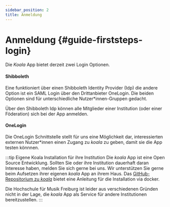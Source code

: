 ```yaml
---
sidebar_position: 2
title: Anmeldung
---
```


# Anmeldung {#guide-firststeps-login}

Die _Koala_ App bietet derzeit zwei Login Optionen.

#### Shibboleth

Eine funktioniert über einen Shibboleth Identity Provider (Idp) die andere Option ist ein SAML Login über den Drittanbieter OneLogin. Die beiden Optionen sind für unterschiedliche Nutzer\*innen-Gruppen gedacht.

Über den Shibboleth Idp können alle Mitglieder einer Institution (oder einer Föderation) sich bei der App anmelden.

#### OneLogin

Die OneLogin Schnittstelle stellt für uns eine Möglichkeit dar, interessierten externen Nutzer\*innen einen Zugang zu _koala_ zu geben, damit sie die App testen könnnen.

:::tip Eigene Koala Installation für ihre Institution
Die _koala_ App ist eine Open Source Entwicklung. Sollten Sie oder ihre Institution dauerhaft daran Interesse haben, melden Sie sich gerne bei uns. Wir unterstützen Sie gerne beim Aufsetzen ihrer eigenen _koala_ App an ihrem Haus. Das [GitHub-Repositorium zu _koala_](https://github.com/KoALa-MHF/koala-app) bietet eine Anleitung für die Installation via docker.

Die Hochschule für Musik Freiburg ist leider aus verschiedenen Gründen nicht in der Lage, die _koala_ App als Service für andere Institutionen bereitzustellen.
:::
